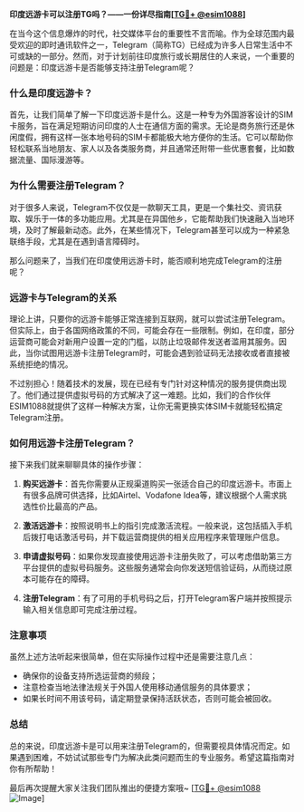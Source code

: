 **印度远游卡可以注册TG吗？——一份详尽指南[[TG💪+ @esim1088](https://t.me/s/esim1088)]**

在当今这个信息爆炸的时代，社交媒体平台的重要性不言而喻。作为全球范围内最受欢迎的即时通讯软件之一，Telegram（简称TG）已经成为许多人日常生活中不可或缺的一部分。然而，对于计划前往印度旅行或长期居住的人来说，一个重要的问题是：印度远游卡是否能够支持注册Telegram呢？

### **什么是印度远游卡？**

首先，让我们简单了解一下印度远游卡是什么。这是一种专为外国游客设计的SIM卡服务，旨在满足短期访问印度的人士在通信方面的需求。无论是商务旅行还是休闲度假，拥有这样一张本地号码的SIM卡都能极大地方便你的生活。它可以帮助你轻松联系当地朋友、家人以及各类服务商，并且通常还附带一些优惠套餐，比如数据流量、国际漫游等。

### **为什么需要注册Telegram？**

对于很多人来说，Telegram不仅仅是一款聊天工具，更是一个集社交、资讯获取、娱乐于一体的多功能应用。尤其是在异国他乡，它能帮助我们快速融入当地环境，及时了解最新动态。此外，在某些情况下，Telegram甚至可以成为一种紧急联络手段，尤其是在遇到语言障碍时。

那么问题来了，当我们在印度使用远游卡时，能否顺利地完成Telegram的注册呢？

### **远游卡与Telegram的关系**

理论上讲，只要你的远游卡能够正常连接到互联网，就可以尝试注册Telegram。但实际上，由于各国网络政策的不同，可能会存在一些限制。例如，在印度，部分运营商可能会对新用户设置一定的门槛，以防止垃圾邮件发送者滥用其服务。因此，当你试图用远游卡注册Telegram时，可能会遇到验证码无法接收或者直接被系统拒绝的情况。

不过别担心！随着技术的发展，现在已经有专门针对这种情况的服务提供商出现了。他们通过提供虚拟号码的方式解决了这一难题。比如，我们的合作伙伴ESIM1088就提供了这样一种解决方案，让你无需更换实体SIM卡就能轻松搞定Telegram注册。

### **如何用远游卡注册Telegram？**

接下来我们就来聊聊具体的操作步骤：

1. **购买远游卡**：首先你需要从正规渠道购买一张适合自己的印度远游卡。市面上有很多品牌可供选择，比如Airtel、Vodafone Idea等，建议根据个人需求挑选性价比最高的产品。
   
2. **激活远游卡**：按照说明书上的指引完成激活流程。一般来说，这包括插入手机后拨打电话激活号码，并下载运营商提供的相关应用程序来管理账户信息。

3. **申请虚拟号码**：如果你发现直接使用远游卡注册失败了，可以考虑借助第三方平台提供的虚拟号码服务。这些服务通常会向你发送短信验证码，从而绕过原本可能存在的障碍。

4. **注册Telegram**：有了可用的手机号码之后，打开Telegram客户端并按照提示输入相关信息即可完成注册过程。

### **注意事项**

虽然上述方法听起来很简单，但在实际操作过程中还是需要注意几点：

- 确保你的设备支持所选运营商的频段；
- 注意检查当地法律法规关于外国人使用移动通信服务的具体要求；
- 如果长时间不用该号码，请定期登录保持活跃状态，否则可能会被回收。

### **总结**

总的来说，印度远游卡是可以用来注册Telegram的，但需要视具体情况而定。如果遇到困难，不妨试试那些专门为解决此类问题而生的专业服务。希望这篇指南对你有所帮助！

最后再次提醒大家关注我们团队推出的便捷方案哦~ [[TG💪+ @esim1088](https://t.me/s/esim1088) ![Image](https://i.postimg.cc/4NQfJmqS/Snipaste-2025-05-13-00-14-12.png)]